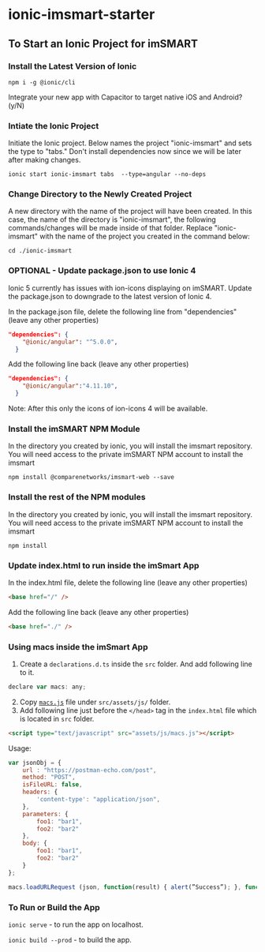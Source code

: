 # ionic-imsmart-starter

## To Start an Ionic Project for imSMART

### Install the Latest Version of Ionic

```console
npm i -g @ionic/cli
```

Integrate your new app with Capacitor to target native iOS and Android? (y/N)

### Intiate the Ionic Project

Initiate the Ionic project. Below names the project "ionic-imsmart" and sets the type to "tabs." Don't install dependencies now since we will be later after making changes.

```console
ionic start ionic-imsmart tabs  --type=angular --no-deps
```

### Change Directory to the Newly Created Project

A new directory with the name of the project will have been created. In this case, the name of the directory is "ionic-imsmart", the following commands/changes will be made inside of that folder. Replace "ionic-imsmart" with the name of the project you created in the command below:

```console
cd ./ionic-imsmart
```

### OPTIONAL - Update package.json to use Ionic 4

Ionic 5 currently has issues with ion-icons displaying on imSMART. Update the package.json to downgrade to the latest version of Ionic 4.

In the package.json file, delete the following line from "dependencies" (leave any other properties)

```json
"dependencies": {
    "@ionic/angular": "^5.0.0",
  }
```

Add the following line back (leave any other properties)

```json
"dependencies": {
    "@ionic/angular":"4.11.10",
  }
```

Note: After this only the icons of ion-icons 4 will be available.

### Install the imSMART NPM Module

In the directory you created by ionic, you will install the imsmart repository. You will need access to the private imSMART NPM account to install the imsmart

```console
npm install @comparenetworks/imsmart-web --save
```

### Install the rest of the NPM modules

In the directory you created by ionic, you will install the imsmart repository. You will need access to the private imSMART NPM account to install the imsmart

```console
npm install
```

### Update index.html to run inside the imSmart App

In the index.html file, delete the following line (leave any other properties)

```html
<base href="/" />
```

Add the following line back (leave any other properties)

```html
<base href="./" />
```

### Using macs inside the imSmart App

1. Create a `declarations.d.ts` inside the `src` folder. And add following line to it.

```js
declare var macs: any;
```

2. Copy [`macs.js`](macs.js) file under `src/assets/js/` folder. 
3. Add following line just before the `</head>` tag in the `index.html` file which is located in `src` folder.

```html
<script type="text/javascript" src="assets/js/macs.js"></script>
```

Usage: 
```js
var jsonObj = {
    url : "https://postman-echo.com/post",
    method: "POST",
    isFileURL: false,
    headers: {
        'content-type': "application/json",
    },
    parameters: {
        foo1: "bar1",
        foo2: "bar2"
    },
    body: {
        foo1: "bar1",
        foo2: "bar2"
    }
};

macs.loadURLRequest (json, function(result) { alert(”Success”); }, function(result) { alert(”Failure”); });
```

### To Run or Build the App

`ionic serve` - to run the app on localhost.

`ionic build --prod` - to build the app.
